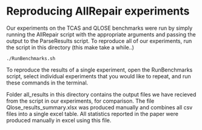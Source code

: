 # Reproducing AllRepair experiments

Our experiments on the TCAS and QLOSE benchmarks were run by simply running the AllRepair script with the appropriate arguments and passing the output to the ParseResults script.
To reproduce all of our experiments, run the script in this directory (this make take a while..)
    
    ./RunBenchmarks.sh
    
To reproduce the results of a single experiment, open the RunBenchmarks script, select individual experiments that you would like to repeat, and run these commands in the terminal.

Folder all_results in this directory contains the output files we have recieved from the script in our experiments, for comparison.
The file Qlose_results_summary.xlsx was produced manually and combines all csv files into a single excel table.
All statistics reported in the paper were produced manually in excel using this file.


